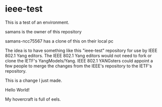 # ieee-test

This is a test of an environment.

samans is the owner of this repository

samans-ncc75567 has a clone of this on their local pc

The idea is to have something like this "ieee-test" repository for use by IEEE 802.1 Yang editors.
The IEEE 802.1 Yang editors would not need to fork or clone the IETF's YangModels/Yang.
IEEE 802.1 YANGsters could appoint a few people to merge the changes from the IEEE's repository to the IETF's repository.

This is a change I just made.

Hello World!

My hovercraft is full of eels.
